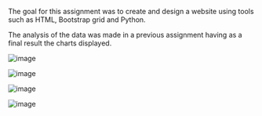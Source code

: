 The goal for this assignment was to create and design a website using tools such as HTML, Bootstrap grid and Python.

The analysis of the data was made in a previous assignment having as a final result the charts displayed.


![image](https://user-images.githubusercontent.com/73721626/122093340-9b759c80-cdd0-11eb-9e3a-8fb5f29d6445.png)

![image](https://user-images.githubusercontent.com/73721626/122093416-ae886c80-cdd0-11eb-9a04-ebfb9d71c148.png)

![image](https://user-images.githubusercontent.com/73721626/122093482-bcd68880-cdd0-11eb-9dd6-35caac3191c6.png)

![image](https://user-images.githubusercontent.com/73721626/122093624-dd9ede00-cdd0-11eb-8197-773785139070.png)
